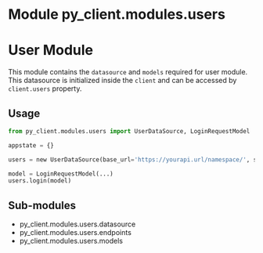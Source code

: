 Module py_client.modules.users
==============================
User Module
===========

This module contains the `datasource` and `models` required for user module.
This datasource is initialized inside the `client` and can be accessed by `client.users` property.

Usage
-----
```py
from py_client.modules.users import UserDataSource, LoginRequestModel

appstate = {}

users = new UserDataSource(base_url='https://yourapi.url/namespace/', state=appstate)

model = LoginRequestModel(...)
users.login(model)
```

Sub-modules
-----------
* py_client.modules.users.datasource
* py_client.modules.users.endpoints
* py_client.modules.users.models